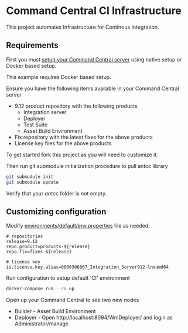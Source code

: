 # Command Central CI Infrastructure 

This project automates Infrastructure for Continous Integration.

## Requirements

First you must [setup your Command Central server](https://github.com/SoftwareAG/sagdevops-cc-server)
using native setup or Docker based setup. 

This example requires Docker based setup.

Ensure you have the following items available in your Command Central server

* 9.12 product repository with the following products
  * Integration server
  * Deployer
  * Test Suite
  * Asset Build Environment
* Fix repository with the latest fixes for the above products
* License key files for the above products


To get started fork this project as you will need to customize it.

Then run git submodule initialization procedure to pull antcc library

```bash
git submodule init
git submodule update
```

Verify that your _antcc_ folder is not empty.

## Customizing configuration

Modify [environments/default/env.properties](environments/default/env.properties) file as needed:

```
# repositories
release=9.12
repo.product=products-${release}
repo.fix=fixes-${release}

# license key
is.license.key.alias=0000306067_Integration_Server912-lnxamd64
```

Run configuration to setup default 'CI' environment 

```bash
docker-compose run --rm up
```

Open up your Command Central to see two new nodes

* Builder - Asset Build Environment 
* Deployer - Open http://localhost:8094/WmDeployer/ and login as Administrator/manage
